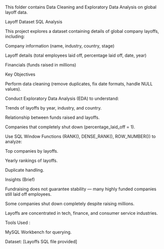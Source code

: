 This folder contains Data Cleaning and Exploratory Data Analysis on global layoff data.

Layoff Dataset SQL Analysis

This project explores a dataset containing details of global company layoffs, including:

Company information (name, industry, country, stage)

Layoff details (total employees laid off, percentage laid off, date, year)

Financials (funds raised in millions)

Key Objectives

Perform data cleaning (remove duplicates, fix date formats, handle NULL values).

Conduct Exploratory Data Analysis (EDA) to understand:

Trends of layoffs by year, industry, and country.

Relationship between funds raised and layoffs.

Companies that completely shut down (percentage_laid_off = 1).

Use SQL Window Functions (RANK(), DENSE_RANK(), ROW_NUMBER()) to analyze:

Top companies by layoffs.

Yearly rankings of layoffs.

Duplicate handling.

Insights (Brief)

Fundraising does not guarantee stability — many highly funded companies still laid off employees.

Some companies shut down completely despite raising millions.

Layoffs are concentrated in tech, finance, and consumer service industries.

Tools Used :

MySQL Workbench for querying.

Dataset: [Layoffs SQL file provided]

